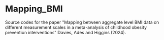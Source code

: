 # Mapping_BMI
Source codes for the paper "Mapping between aggregate level BMI data on different measurement scales in a meta-analysis of childhood obesity prevention interventions" Davies, Ades and Higgins (2024).
